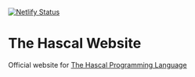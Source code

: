 [![Netlify Status](https://api.netlify.com/api/v1/badges/c55f9103-886b-409c-b783-0ff1021ee260/deploy-status)](https://app.netlify.com/sites/coruscating-beijinho-383603/deploys)

# The Hascal Website

Official website for [The Hascal Programming Language](https://github.com/hascal/hascal)

